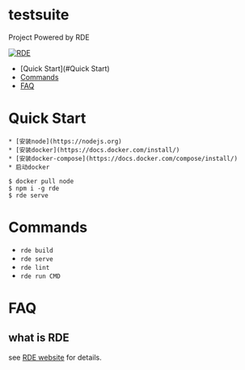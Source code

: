 testsuite
====

Project Powered by RDE

[![RDE](https://img.shields.io/badge/cli-oclif-brightgreen.svg)](https://github.com/kaola-fed/RDE)

* [Quick Start](#Quick Start)
* [Commands](#Commands)
* [FAQ](#FAQ)

# Quick Start
<!-- usage -->
```sh-session
* [安装node](https://nodejs.org)
* [安装docker](https://docs.docker.com/install/)
* [安装docker-compose](https://docs.docker.com/compose/install/)
* 启动docker

$ docker pull node
$ npm i -g rde
$ rde serve
```

# Commands
<!-- commands -->
* `rde build`
* `rde serve`
* `rde lint`
* `rde run CMD`

# FAQ
<!-- faq -->
## what is RDE
see [RDE website](https://github.com/kaola-fed/RDE) for details.
